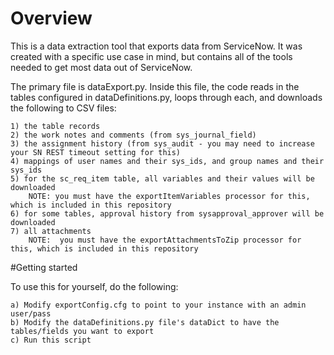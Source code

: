 # Overview

This is a data extraction tool that exports data from ServiceNow.  It was created with a specific use case in mind,
but contains all of the tools needed to get most data out of ServiceNow.

The primary file is dataExport.py.  Inside this file, the code reads in the tables configured in dataDefinitions.py, loops
through each, and downloads the following to CSV files:

    1) the table records
    2) the work notes and comments (from sys_journal_field)
    3) the assignment history (from sys_audit - you may need to increase your SN REST timeout setting for this)
    4) mappings of user names and their sys_ids, and group names and their sys_ids
    5) for the sc_req_item table, all variables and their values will be downloaded
        NOTE: you must have the exportItemVariables processor for this, which is included in this repository
    6) for some tables, approval history from sysapproval_approver will be downloaded
    7) all attachments
        NOTE:  you must have the exportAttachmentsToZip processor for this, which is included in this repository
        
#Getting started

To use this for yourself, do the following:

    a) Modify exportConfig.cfg to point to your instance with an admin user/pass
    b) Modify the dataDefinitions.py file's dataDict to have the tables/fields you want to export
    c) Run this script
